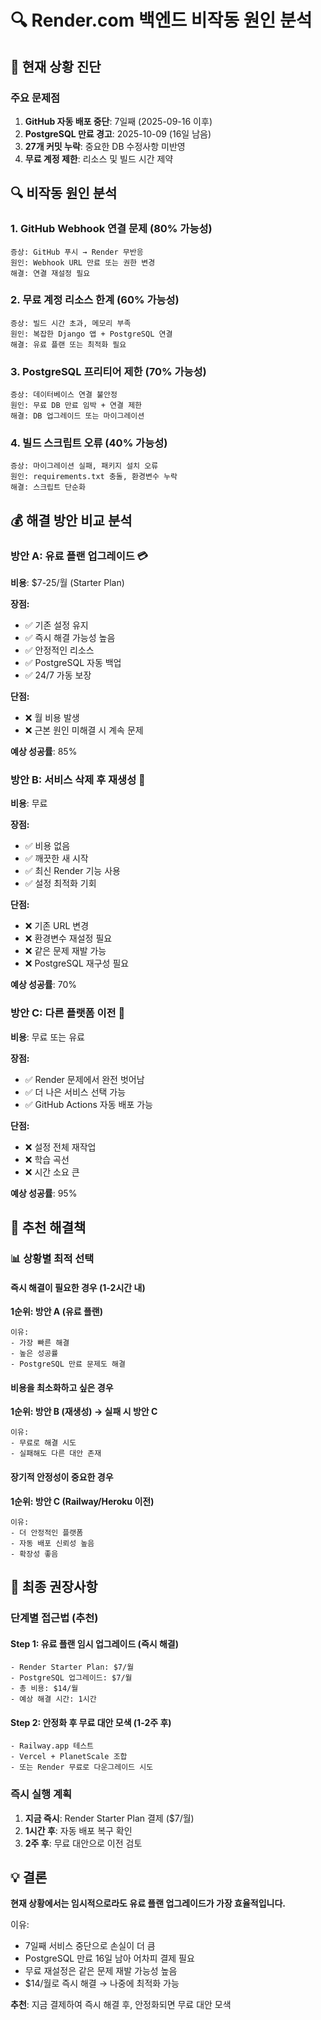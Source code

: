 # 🔍 Render.com 백엔드 비작동 원인 분석

## 🚨 현재 상황 진단

### 주요 문제점
1. **GitHub 자동 배포 중단**: 7일째 (2025-09-16 이후)
2. **PostgreSQL 만료 경고**: 2025-10-09 (16일 남음)
3. **27개 커밋 누락**: 중요한 DB 수정사항 미반영
4. **무료 계정 제한**: 리소스 및 빌드 시간 제약

## 🔍 비작동 원인 분석

### 1. GitHub Webhook 연결 문제 (80% 가능성)
```
증상: GitHub 푸시 → Render 무반응
원인: Webhook URL 만료 또는 권한 변경
해결: 연결 재설정 필요
```

### 2. 무료 계정 리소스 한계 (60% 가능성)
```
증상: 빌드 시간 초과, 메모리 부족
원인: 복잡한 Django 앱 + PostgreSQL 연결
해결: 유료 플랜 또는 최적화 필요
```

### 3. PostgreSQL 프리티어 제한 (70% 가능성)
```
증상: 데이터베이스 연결 불안정
원인: 무료 DB 만료 임박 + 연결 제한
해결: DB 업그레이드 또는 마이그레이션
```

### 4. 빌드 스크립트 오류 (40% 가능성)
```
증상: 마이그레이션 실패, 패키지 설치 오류
원인: requirements.txt 충돌, 환경변수 누락
해결: 스크립트 단순화
```

## 💰 해결 방안 비교 분석

### 방안 A: 유료 플랜 업그레이드 💳
**비용**: $7-25/월 (Starter Plan)

**장점:**
- ✅ 기존 설정 유지
- ✅ 즉시 해결 가능성 높음
- ✅ 안정적인 리소스
- ✅ PostgreSQL 자동 백업
- ✅ 24/7 가동 보장

**단점:**
- ❌ 월 비용 발생
- ❌ 근본 원인 미해결 시 계속 문제

**예상 성공률**: 85%

### 방안 B: 서비스 삭제 후 재생성 🔄
**비용**: 무료

**장점:**
- ✅ 비용 없음
- ✅ 깨끗한 새 시작
- ✅ 최신 Render 기능 사용
- ✅ 설정 최적화 기회

**단점:**
- ❌ 기존 URL 변경
- ❌ 환경변수 재설정 필요
- ❌ 같은 문제 재발 가능
- ❌ PostgreSQL 재구성 필요

**예상 성공률**: 70%

### 방안 C: 다른 플랫폼 이전 🚀
**비용**: 무료 또는 유료

**장점:**
- ✅ Render 문제에서 완전 벗어남
- ✅ 더 나은 서비스 선택 가능
- ✅ GitHub Actions 자동 배포 가능

**단점:**
- ❌ 설정 전체 재작업
- ❌ 학습 곡선
- ❌ 시간 소요 큰

**예상 성공률**: 95%

## 🎯 추천 해결책

### 📊 상황별 최적 선택

#### 즉시 해결이 필요한 경우 (1-2시간 내)
**1순위: 방안 A (유료 플랜)**
```
이유: 
- 가장 빠른 해결
- 높은 성공률
- PostgreSQL 만료 문제도 해결
```

#### 비용을 최소화하고 싶은 경우
**1순위: 방안 B (재생성) → 실패 시 방안 C**
```
이유:
- 무료로 해결 시도
- 실패해도 다른 대안 존재
```

#### 장기적 안정성이 중요한 경우
**1순위: 방안 C (Railway/Heroku 이전)**
```
이유:
- 더 안정적인 플랫폼
- 자동 배포 신뢰성 높음
- 확장성 좋음
```

## 🚀 최종 권장사항

### **단계별 접근법** (추천)

#### Step 1: 유료 플랜 임시 업그레이드 (즉시 해결)
```
- Render Starter Plan: $7/월
- PostgreSQL 업그레이드: $7/월
- 총 비용: $14/월
- 예상 해결 시간: 1시간
```

#### Step 2: 안정화 후 무료 대안 모색 (1-2주 후)
```
- Railway.app 테스트
- Vercel + PlanetScale 조합
- 또는 Render 무료로 다운그레이드 시도
```

### **즉시 실행 계획**

1. **지금 즉시**: Render Starter Plan 결제 ($7/월)
2. **1시간 후**: 자동 배포 복구 확인
3. **2주 후**: 무료 대안으로 이전 검토

## 💡 결론

**현재 상황에서는 임시적으로라도 유료 플랜 업그레이드가 가장 효율적입니다.**

이유:
- 7일째 서비스 중단으로 손실이 더 큼
- PostgreSQL 만료 16일 남아 어차피 결제 필요
- 무료 재설정은 같은 문제 재발 가능성 높음
- $14/월로 즉시 해결 → 나중에 최적화 가능

**추천**: 지금 결제하여 즉시 해결 후, 안정화되면 무료 대안 모색